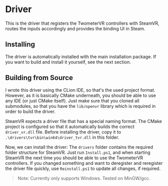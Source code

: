# Driver
This is the driver that registers the TwometerVR controllers with SteamVR, routes the inputs accordingly and provides
the binding UI in Steam.

## Installing
The driver is automatically installed with the main installation package. If you want to build and install it yourself, see the next section.

## Building from Source
I wrote this driver using the CLion IDE, so that's the used project format. However, as it is basically CMake underneath, you should be able to use any IDE (or just CMake itself). Just make sure that you cloned all submodules, so that you have the `lib/openvr` library which is required in order to build the driver.

SteamVR expects a driver file that has a special naming format. The CMake project is configured so that it automatically builds the correct `driver_vr.dll` file. Before installing the driver, copy it to `.\drivers\tvr\bin\win64\driver_tvr.dll` in this folder.

Now, we can install the driver: The `drivers` folder contains the required folder structure for SteamVR. Just run `Install.ps1`, and when starting SteamVR the next time you should be able to use the TwometerVR controllers. If you changed something and want to deregister and reregister the driver file quickly, use `Reinstall.ps1` to update all changes, if required.

> Note: Currently only supports Windows. Tested on MinGW/gcc.